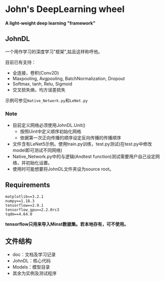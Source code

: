 # John's DeepLearning wheel

**A light-weight deep learning "framework"**

## JohnDL
一个用作学习的深度学习"框架",姑且这样称呼他。

目前已有支持：
- 全连接，卷积(Conv2D)
- Maxpooling, Avgpooling, BatchNormalization, Dropout
- Softmax, tanh, Relu, Sigmoid
- 交叉损失熵，均方误差损失

示例可参见`Native_Network.py`和`LeNet.py`

### Note

- 目前定义网络必须使用JohnDL.Unit()
    - 按照Uint中定义顺序初始化网格
    - 依据第一次正向传播的顺序设定反向传播的传播顺序
- 文件含有LeNet5示例。使用train.py训练，test.py测试(在test.py中修改model即可测试不同网络)
- Native_Network.py中的与逻辑(Andtest function)测试需要用户自己设定网络，并初始化设置。
- 使用时可能想要将JohnDL文件夹设为source root。

## Requirements
```requirements
matplotlib==3.2.1
numpy==1.18.3
tensorflow==2.9.1
tensorflow_gpu==2.2.0rc3
tqdm==4.64.0
```
**tensorflow只用来导入Minst数据集。若本地存有，可不使用。**

## 文件结构
- doc：文档及学习记录
- JohnDL：核心代码
- Models：模型目录
- 其余为实例及测试程序
